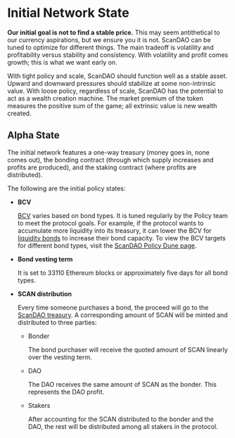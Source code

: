 # Initial Network State

**Our initial goal is not to find a stable price.** This may seem antithetical to our currency aspirations, but we ensure you it is not. ScanDAO can be tuned to optimize for different things. The main tradeoff is volatility and profitability versus stability and consistency. With volatility and profit comes growth; this is what we want early on.

With tight policy and scale, ScanDAO should function well as a stable asset. Upward and downward pressures should stabilize at some non-intrinsic value. With loose policy, regardless of scale, ScanDAO has the potential to act as a wealth creation machine. The market premium of the token measures the positive sum of the game; all extrinsic value is new wealth created.

## Alpha State

The initial network features a one-way treasury \(money goes in, none comes out\), the bonding contract \(through which supply increases and profits are produced\), and the staking contract \(where profits are distributed\).

The following are the initial policy states:

* **BCV**

  [BCV](https://docs.scandao.com/references/glossary#bcv) varies based on bond types. It is tuned regularly by the Policy team to meet the protocol goals. For example, if the protocol wants to accumulate more liquidity into its treasury, it can lower the BCV for [liquidity bonds](https://docs.scandao.com/references/glossary#liquidity-bonds) to increase their bond capacity. To view the BCV targets for different bond types, visit the [ScanDAO Policy Dune page](https://dune.xyz/shadow/ScanDAO-Policy).

* **Bond vesting term**

  It is set to 33110 Ethereum blocks or approximately five days for all bond types.

* **SCAN distribution**

  Every time someone purchases a bond, the proceed will go to the [ScanDAO treasury](https://docs.scandao.com/references/contracts#treasury). A corresponding amount of SCAN will be minted and distributed to three parties:

  * Bonder

    The bond purchaser will receive the quoted amount of SCAN linearly over the vesting term.

  * DAO

    The DAO receives the same amount of SCAN as the bonder. This represents the DAO profit.

  * Stakers

    After accounting for the SCAN distributed to the bonder and the DAO, the rest will be distributed among all stakers in the protocol.

